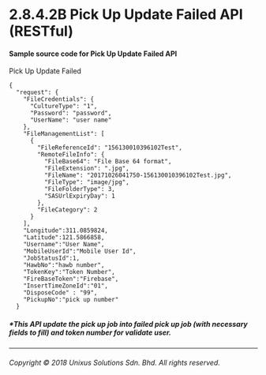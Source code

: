 # 2.8.4.2B Pick Up Update Failed API \(RESTful\)

#### Sample source code for Pick Up Update Failed API


Pick Up Update Failed
```
{
  "request": {
    "FileCredentials": {
      "CultureType": "1",
      "Password": "password",
      "UserName": "user name"
    },
    "FileManagementList": [
      {
        "FileReferenceId": "156130010396102Test",
        "RemoteFileInfo": {
          "FileBase64": "File Base 64 format",
          "FileExtension": ".jpg",
          "FileName": "20171026041750-156130010396102Test.jpg",
          "FileType": "image/jpg",
          "FileFolderType": 3,
          "SASUrlExpiryDay": 1
        },
        "FileCategory": 2
      }
    ],
    "Longitude":311.0859824,
    "Latitude":121.5866858,
    "Username":"User Name",
    "MobileUserId":"Mobile User Id",
    "JobStatusId":1,
    "HawbNo":"hawb number",
    "TokenKey":"Token Number",
    "FireBaseToken":"Firebase",
    "InsertTimeZoneId":"01",
    "DisposeCode" : "99",
    "PickupNo":"pick up number"
  }
```

##### \*This API update the pick up job into failed pick up job (with necessary fields to fill) and token number for validate user.

---

###### Copyright © 2018 Unixus Solutions Sdn. Bhd. All rights reserved.



